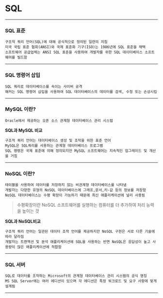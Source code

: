 # SQL
---
### SQL 표준   
```
구조적 쿼리 언어(SQL)에 대해 공식적으로 정의된 일련의 지침
미국 국립 표준 협회(ANSI)와 국제 표준화 기구(ISO)는 1986년에 SQL 표준을 채택
소프트웨어 공급업체는 ANSI SQL 표준을 사용하여 개발자를 위한 SQL 데이터베이스 소프트웨어를 빌드함
```
---
### SQL 명령어 삽입   
```
SQL 쿼리로 데이터베이스를 속이는 사이버 공격
해커는 SQL 명령어 삽입을 사용하여 SQL 데이터베이스의 데이터를 검색, 수정 또는 손상시킴
```
---
### MySQL 이란?   
```
Oracle에서 제공하는 오픈 소스 관계형 데이터베이스 관리 시스텝
```
**SQL과 MySQL 비교**   
```
구조적 쿼리 언어는 데이터베이스 생성 및 조작을 위한 표준 언어
MySQL은 SQL쿼리를 사용하는 관계형 데이터베이스 프로그램
SQL 명령은 국제 표준에 의해 정의되지만 MySQL 소프트웨어는 지속적인 업그레이드 및 개선을 거침
```
---
### NoSQL 이란?     
```
테이블을 사용하여 데이터를 저장하지 않는 비관계형 데이터베이스를 나타냄
개발자는 다양한 유형의 NoSQL 데이터베이스에 그래프,문서,키-값 등의 정보를 저장함
NoSQL 데이터베이스는 수평 확장이 가능하기 때문에 최신 애플리케이션에 널리 사용됨
```
> 수평확장이란 NoSQL 소프트웨어를 실행하는 컴퓨터를 더 추가하여 처리 능력을 높이는 것

**SQL과 NoSQL비교**   
```
구조적 쿼리 언어는 일관된 데이터 조작 언어를 제공하지만 NoSQL 구현은 서로 다른 기술에 따라 달라짐
개발자는 트랜잭션 및 분석 애플리케이션에 SQL을 사용하는 반면 NoSQL은 응답성이 높고 사용량이 많은 애플리케이션에 적합함
```
---
### SQL 서버   
```
SQL로 데이터를 조작하는 Microsoft의 관계형 데이터베이스 관리 시스템의 공식 명칭
MS SQL Server에는 여러 에디션이 있으며 각 에디션은 특정 워크로드 및 요구 사항에 맞게 설계됨
```
---
